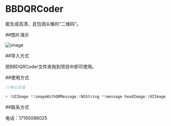 # BBDQRCoder
能生成高清，且包涵头像的“二维码”。

##图片演示

![image](https://github.com/BBD2008/BBDQRCoder/raw/master/Image/qr.gif)

##导入方式

把BBDQRCoder文件夹拖到项目中即可使用。

##使用方式

```Objective-C
//核心方法

+ (UIImage *)imageWithQRMessage:(NSString *)message headImage:(UIImage *)headImage inputCorrectionLevel:(CORRECTIONLEVEL)correctionLevel sideLength:(CGFloat)sideLength;


```

##联系方式

电话：17190086025